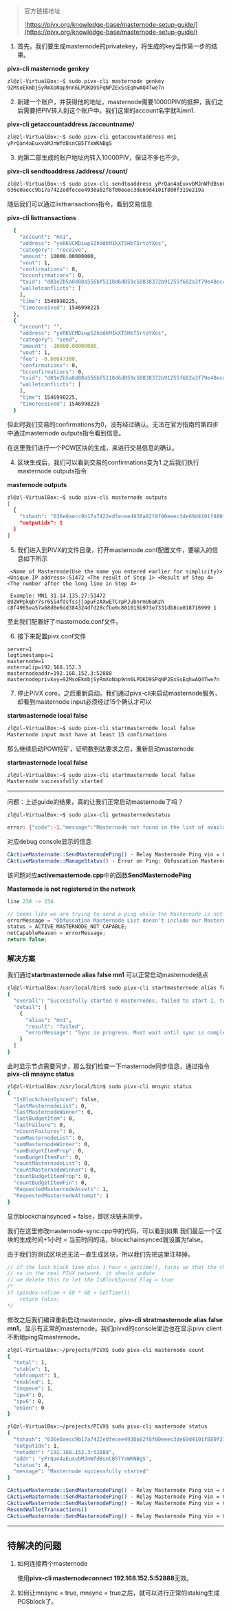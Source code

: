 > 官方链接地址 
> 
> [https://pivx.org/knowledge-base/masternode-setup-guide/](https://pivx.org/knowledge-base/masternode-setup-guide/)

1. 首先，我们要生成masternode的privatekey，将生成的key当作第一步的结果。

**pivx-cli masternode genkey**

```bash
zl@zl-VirtualBox:~$ sudo pivx-cli masternode genkey
92MsoEkmbjSyRmXoNap9nn6LPDKD9SPqNP2ExSsEqhwAQ4Twe7n
```

2. 新建一个账户，并获得他的地址，masternode需要10000PIV的抵押，我们之后需要把PIV转入到这个账户中。我们这里的account名字就叫mn1.

**pivx-cli getaccountaddress /accountname/**

```bash
zl@zl-VirtualBox:~$ sudo pivx-cli getaccountaddress mn1
yPrQan4aEuxvbMJnWfdBsnCB5TYxWKNBgS
```

3. 向第二部生成的账户地址内转入10000PIV，保证不多也不少。

**pivx-cli sendtoaddress /address/ /count/**

```bash
zl@zl-VirtualBox:~$ sudo pivx-cli sendtoaddress yPrQan4aEuxvbMJnWfdBsnCB5TYxWKNBgS 10000
636e0aecc9b17a7422edfecee4930a82f8f00eeec3de69d4101f880f319e219a
```

随后我们可以通过listtransactions指令，看到交易信息

**pivx-cli listtransactions**

```bash
  {
    "account": "mn1",
    "address": "yeRKVCMDiwpS2hddkM1kXT5HbT5rtoYXes",
    "category": "receive",
    "amount": 10000.00000000,
    "vout": 1,
    "confirmations": 0,
    "bcconfirmations": 0,
    "txid": "d01e2b5a8d88a556bf5118d6d859c58838372b91255f682a3f79e48ecc5ebf5f",
    "walletconflicts": [
    ],
    "time": 1546998225,
    "timereceived": 1546998225
  },
  {
    "account": "",
    "address": "yeRKVCMDiwpS2hddkM1kXT5HbT5rtoYXes",
    "category": "send",
    "amount": -10000.00000000,
    "vout": 1,
    "fee": -0.00047300,
    "confirmations": 0,
    "bcconfirmations": 0,
    "txid": "d01e2b5a8d88a556bf5118d6d859c58838372b91255f682a3f79e48ecc5ebf5f",
    "walletconflicts": [
    ],
    "time": 1546998225,
    "timereceived": 1546998225
  }

```

但此时我们交易的confirmations为0，没有经过确认。无法在官方指南的第四步中通过masternode outputs指令看到信息。

在这里我们进行一个POW区块的生成，来进行交易信息的确认。

4. 区块生成后，我们可以看到交易的confirmations变为1.之后我们执行masternode outputs指令

**masternode outputs**

```bash
zl@zl-VirtualBox:~$ sudo pivx-cli masternode outputs
[
  {
    "txhash": "636e0aecc9b17a7422edfecee4930a82f8f00eeec3de69d4101f880f319e219a",
    "outputidx": 1
  }
]

```

5. 我们进入到PIVX的文件目录，打开masternode.conf配置文件，要输入的信息如下所示

```
 <Name of Masternode(Use the name you entered earlier for simplicity)> <Unique IP address>:51472 <The result of Step 1> <Result of Step 4> <The number after the long line in Step 4>
 
 Example: MN1 31.14.135.27:51472 892WPpkqbr7sr6Si4fdsfssjjapuFzAXwETCrpPJubnrmU6aKzh c8f4965ea57a68d0e6dd384324dfd28cfbe0c801015b973e7331db8ce018716999 1
```

至此我们配置好了masternode.conf文件。

6. 接下来配置pivx.conf文件

```
server=1
logtimestamps=1
masternode=1
externalip=192.168.152.3
masternodeaddr=192.168.152.3:52888
masternodeprivkey=92MsoEkmbjSyRmXoNap9nn6LPDKD9SPqNP2ExSsEqhwAQ4Twe7n

```

7. 停止PIVX core，之后重新启动。我们通过pivx-cli来启动masternode服务，却看到masternode input必须经过15个确认才可以

**startmasternode local false**

```bash
zl@zl-VirtualBox:~$ sudo pivx-cli startmasternode local false
Masternode input must have at least 15 confirmations

```

那么继续启动POW挖矿，证明数到达要求之后，重新启动masternode

**startmasternode local false**


```bash
zl@zl-VirtualBox:~$ sudo pivx-cli startmasternode local false
Masternode successfully started
```

-----------------------------------------------------------------------

问题：上述guide的结果，真的让我们正常启动masternode了吗？

```bash
zl@zl-VirtualBox:~$ sudo pivx-cli getmasternodestatus

error: {"code":-1,"message":"Masternode not found in the list of available masternodes. Current status: Not capable masternode: Obfuscation Masternode List doesn't include our Masternode, shutting down Masternode pinging service! CTxIn(COutPoint(636e0aecc9b17a7422edfecee4930a82f8f00eeec3de69d4101f880f319e219a, 1), scriptSig=)"}
```

对应debug console显示的信息

```bash
CActiveMasternode::SendMasternodePing() - Relay Masternode Ping vin = CTxIn(COutPoint(636e0aecc9b17a7422edfecee4930a82f8f00eeec3de69d4101f880f319e219a, 1), scriptSig=)
CActiveMasternode::ManageStatus() - Error on Ping: Obfuscation Masternode List doesn't include our Masternode, shutting down Masternode pinging service! CTxIn(COutPoint(636e0aecc9b17a7422edfecee4930a82f8f00eeec3de69d4101f880f319e219a, 1), scriptSig=)

```

该问题对应**activemasternode.cpp**中的函数**SendMasternodePing**

**Masternode is not registered in the network**

```cpp
line 230 -> 234

// Seems like we are trying to send a ping while the Masternode is not registered in the network
errorMessage = "Obfuscation Masternode List doesn't include our Masternode, shutting down Masternode pinging service! " + vin.ToString();
status = ACTIVE_MASTERNODE_NOT_CAPABLE;
notCapableReason = errorMessage;
return false;
```

### 解决方案

我们通过**startmasternode alias false mn1** 可以正常启动masternode结点

```bash
zl@zl-VirtualBox:/usr/local/bin$ sudo pivx-cli startmasternode alias false mn1
{
  "overall": "Successfully started 0 masternodes, failed to start 1, total 1",
  "detail": [
    {
      "alias": "mn1",
      "result": "failed",
      "errorMessage": "Sync in progress. Must wait until sync is complete to start Masternode"
    }
  ]
}
```

此时显示节点需要同步，那么我们检查一下masternode同步信息，通过指令
**pivx-cli mnsync status**

```bash
zl@zl-VirtualBox:/usr/local/bin$ sudo pivx-cli mnsync status
{
  "IsBlockchainSynced": false,
  "lastMasternodeList": 0,
  "lastMasternodeWinner": 0,
  "lastBudgetItem": 0,
  "lastFailure": 0,
  "nCountFailures": 0,
  "sumMasternodeList": 0,
  "sumMasternodeWinner": 0,
  "sumBudgetItemProp": 0,
  "sumBudgetItemFin": 0,
  "countMasternodeList": 0,
  "countMasternodeWinner": 0,
  "countBudgetItemProp": 0,
  "countBudgetItemFin": 0,
  "RequestedMasternodeAssets": 1,
  "RequestedMasternodeAttempt": 1
}

```

显示blockchainsynced = false，即区块链未同步。

我们在这里修改masternode-sync.cpp中的代码，可以看到如果 我们最后一个区块的生成时间+1小时 < 当前时间的话，blockchainsynced就设置为false。

由于我们的测试区块还无法一直生成区块，所以我们先把这里注释掉。

```cpp
// if the last block time plus 1 hour < gettime(), turns up that the chain is not new
// so in the real PIVX network, it should update
// we delete this to let the IsBlockSynced flag = true
/*
if (pindex->nTime + 60 * 60 < GetTime())
    return false;
*/
```

修改之后我们编译重新启动masternode，**pivx-cli stratmasternode alias false mn1**，显示有正常的masternode。我们pivxd的console里边也在显示pivx client不断地ping向masternode。

```bash
zl@zl-VirtualBox:~/projects/PIVX$ sudo pivx-cli masternode count
{
  "total": 1,
  "stable": 1,
  "obfcompat": 1,
  "enabled": 1,
  "inqueue": 1,
  "ipv4": 0,
  "ipv6": 0,
  "onion": 0
}

```

```bash
zl@zl-VirtualBox:~/projects/PIVX$ sudo pivx-cli masternode status
{
  "txhash": "636e0aecc9b17a7422edfecee4930a82f8f00eeec3de69d4101f880f319e219a",
  "outputidx": 1,
  "netaddr": "192.168.152.3:52888",
  "addr": "yPrQan4aEuxvbMJnWfdBsnCB5TYxWKNBgS",
  "status": 4,
  "message": "Masternode successfully started"
}

```

```bash
CActiveMasternode::SendMasternodePing() - Relay Masternode Ping vin = CTxIn(COutPoint(636e0aecc9b17a7422edfecee4930a82f8f00eeec3de69d4101f880f319e219a, 1), scriptSig=)
CActiveMasternode::SendMasternodePing() - Relay Masternode Ping vin = CTxIn(COutPoint(636e0aecc9b17a7422edfecee4930a82f8f00eeec3de69d4101f880f319e219a, 1), scriptSig=)
CActiveMasternode::SendMasternodePing() - Relay Masternode Ping vin = CTxIn(COutPoint(636e0aecc9b17a7422edfecee4930a82f8f00eeec3de69d4101f880f319e219a, 1), scriptSig=)
ResendWalletTransactions()
CActiveMasternode::SendMasternodePing() - Relay Masternode Ping vin = CTxIn(COutPoint(636e0aecc9b17a7422edfecee4930a82f8f00eeec3de69d4101f880f319e219a, 1), scriptSig=)
```

-----------------------------------------------------------------------

## 待解决的问题

1. 如何连接两个masternode
   
   使用**pivx-cli masternodeconnect 192.168.152.5:52888**无效。

2. 如何让mnsync = true, mnsync = true之后，就可以进行正常的staking生成POSblock了。